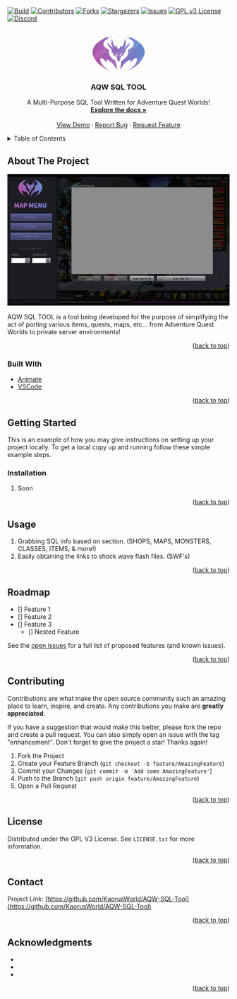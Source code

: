 <div id="top"></div>

<!-- PROJECT SHIELDS -->
<!--
*** I'm using markdown "reference style" links for readability.
*** Reference links are enclosed in brackets [ ] instead of parentheses ( ).
*** See the bottom of this document for the declaration of the reference variables
*** for contributors-url, forks-url, etc. This is an optional, concise syntax you may use.
*** https://www.markdownguide.org/basic-syntax/#reference-style-links
-->

[![Build][build-shield]][build-url]
[![Contributors][contributors-shield]][contributors-url]
[![Forks][forks-shield]][forks-url]
[![Stargazers][stars-shield]][stars-url]
[![Issues][issues-shield]][issues-url]
[![GPL v3 License][license-shield]][license-url]
[![Discord][discord-shield]][discord-url]



<!-- PROJECT LOGO -->
<br />
<div align="center">
  <a href="https://github.com/KaorusWorld/AQW-SQL-Tool">
    <img src="images/logo.png" alt="Logo" width="120" height="80">
  </a>

<h3 align="center">AQW SQL TOOL</h3>

  <p align="center">
    A Multi-Purpose SQL Tool Written for Adventure Quest Worlds!
    <br />
    <a href="https://github.com/KaorusWorld/AQW-SQL-Tool"><strong>Explore the docs »</strong></a>
    <br />
    <br />
    <a href="https://github.com/KaorusWorld/AQW-SQL-Tool">View Demo</a>
    ·
    <a href="https://github.com/KaorusWorld/AQW-SQL-Tool/issues">Report Bug</a>
    ·
    <a href="https://github.com/KaorusWorld/AQW-SQL-Tool/issues">Request Feature</a>
  </p>
</div>



<!-- TABLE OF CONTENTS -->
<details>
  <summary>Table of Contents</summary>
  <ol>
    <li>
      <a href="#about-the-project">About The Project</a>
      <ul>
        <li><a href="#built-with">Built With</a></li>
      </ul>
    </li>
    <li>
      <a href="#getting-started">Getting Started</a>
      <ul>
        <li><a href="#prerequisites">Prerequisites</a></li>
        <li><a href="#installation">Installation</a></li>
      </ul>
    </li>
    <li><a href="#usage">Usage</a></li>
    <li><a href="#roadmap">Roadmap</a></li>
    <li><a href="#contributing">Contributing</a></li>
    <li><a href="#license">License</a></li>
    <li><a href="#contact">Contact</a></li>
    <li><a href="#acknowledgments">Acknowledgments</a></li>
  </ol>
</details>



<!-- ABOUT THE PROJECT -->
## About The Project

[![Product Name Screen Shot][product-screenshot]](https://example.com)

AQW SQL TOOL is a tool being developed for the purpose of simplifying the act of porting various items, quests, maps, etc... from Adventure Quest Worlds to private server environments!

<p align="right">(<a href="#top">back to top</a>)</p>



### Built With

* [Animate](https://www.adobe.com/products/animate.html)
* [VSCode](https://code.visualstudio.com/)

<p align="right">(<a href="#top">back to top</a>)</p>



<!-- GETTING STARTED -->
## Getting Started

This is an example of how you may give instructions on setting up your project locally.
To get a local copy up and running follow these simple example steps.

### Installation

1. Soon

<p align="right">(<a href="#top">back to top</a>)</p>



<!-- USAGE EXAMPLES -->
## Usage

1. Grabbing SQL info based on section. (SHOPS, MAPS, MONSTERS, CLASSES, ITEMS, & more!)
2. Easily obtaining the links to shock wave flash files. (SWF's)

<p align="right">(<a href="#top">back to top</a>)</p>



<!-- ROADMAP -->
## Roadmap

- [] Feature 1
- [] Feature 2
- [] Feature 3
    - [] Nested Feature

See the [open issues](https://github.com/KaorusWorld/AQW-SQL-Tool/issues) for a full list of proposed features (and known issues).

<p align="right">(<a href="#top">back to top</a>)</p>



<!-- CONTRIBUTING -->
## Contributing

Contributions are what make the open source community such an amazing place to learn, inspire, and create. Any contributions you make are **greatly appreciated**.

If you have a suggestion that would make this better, please fork the repo and create a pull request. You can also simply open an issue with the tag "enhancement".
Don't forget to give the project a star! Thanks again!

1. Fork the Project
2. Create your Feature Branch (`git checkout -b feature/AmazingFeature`)
3. Commit your Changes (`git commit -m 'Add some AmazingFeature'`)
4. Push to the Branch (`git push origin feature/AmazingFeature`)
5. Open a Pull Request

<p align="right">(<a href="#top">back to top</a>)</p>



<!-- LICENSE -->
## License

Distributed under the GPL V3 License. See `LICENSE.txt` for more information.

<p align="right">(<a href="#top">back to top</a>)</p>



<!-- CONTACT -->
## Contact

<!-- Your Name - [@twitter_handle](https://twitter.com/twitter_handle) - email@email_client.com -->

Project Link: [https://github.com/KaorusWorld/AQW-SQL-Tool](https://github.com/KaorusWorld/AQW-SQL-Tool)

<p align="right">(<a href="#top">back to top</a>)</p>



<!-- ACKNOWLEDGMENTS -->
## Acknowledgments

* []()
* []()
* []()

<p align="right">(<a href="#top">back to top</a>)</p>



<!-- MARKDOWN LINKS & IMAGES -->
<!-- https://www.markdownguide.org/basic-syntax/#reference-style-links -->

[build-shield]: https://img.shields.io/badge/build-passing-green.svg?style=for-the-badge
[build-url]: https://github.com/KaorusWorld/AQW-SQL-Tool/releases
[contributors-shield]: https://img.shields.io/github/contributors/KaorusWorld/AQW-SQL-Tool.svg?style=for-the-badge
[contributors-url]: https://github.com/KaorusWorld/AQW-SQL-Tool/graphs/contributors
[forks-shield]: https://img.shields.io/github/forks/KaorusWorld/AQW-SQL-Tool.svg?style=for-the-badge
[forks-url]: https://github.com/KaorusWorld/AQW-SQL-Tool/network/members
[stars-shield]: https://img.shields.io/github/stars/KaorusWorld/AQW-SQL-Tool.svg?style=for-the-badge
[stars-url]: https://github.com/KaorusWorld/AQW-SQL-Tool/stargazers
[issues-shield]: https://img.shields.io/github/issues/KaorusWorld/AQW-SQL-Tool.svg?style=for-the-badge
[issues-url]: https://github.com/KaorusWorld/AQW-SQL-Tool/issues
[license-shield]: https://img.shields.io/badge/License-GPLv3-blue.svg?style=for-the-badge 
[license-url]: https://github.com/KaorusWorld/AQW-SQL-Tool/blob/master/LICENSE.txt
[discord-shield]: https://img.shields.io/badge/discord/897970977475031050?logo=discord
[discord-url]: https://discord.com/invite/FEKzPZrpKz
[product-screenshot]: images/screenshot.PNG
